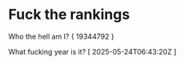 # Fuck the rankings

Who the hell am I?
{ 19344792 }

What fucking year is it?
[ 2025-05-24T06:43:20Z ]
